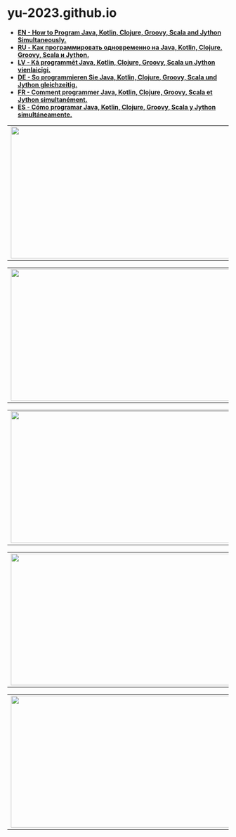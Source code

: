 # yu-2023.github.io

<strong>
  
- <a href="https://yu-2023.github.io/inf/info_EN.html" target="_blank">EN - How to Program Java, Kotlin, Clojure, Groovy, Scala and Jython Simultaneously.</a>
- <a href="https://yu-2023.github.io/inf/info_RU.html" target="_blank">RU - Как программировать одновременно на Java, Kotlin, Clojure, Groovy, Scala и Jython.</a>
- <a href="https://yu-2023.github.io/inf/info_LV.html" target="_blank">LV - Kā programmēt Java, Kotlin, Clojure, Groovy, Scala un Jython vienlaicīgi.</a>
- <a href="https://yu-2023.github.io/inf/info_DE.html" target="_blank">DE - So programmieren Sie Java, Kotlin, Clojure, Groovy, Scala und Jython gleichzeitig.</a>
- <a href="https://yu-2023.github.io/inf/info_FR.html" target="_blank">FR - Comment programmer Java, Kotlin, Clojure, Groovy, Scala et Jython simultanément.</a>
- <a href="https://yu-2023.github.io/inf/info_ES.html" target="_blank">ES - Cómo programar Java, Kotlin, Clojure, Groovy, Scala y Jython simultáneamente.</a>

</strong>

<html>
  <body>
  
  <head>
 </head>
  
<table border="0">
  <tr>
    <td>
      <a href="https://yu-2023.github.io/yu-java" target="_blank"><img src="https://yu-2023.github.io/yu-java/screen/JAV_10_tabs.jpg" width="500" height="300"></a>
    </td>
  </tr>
</table>

<table border="0">
  <tr>
    <td>
      <a href="https://yu-2023.github.io/yu-kotlin" target="_blank"><img src="https://yu-2023.github.io/yu-kotlin/screen/KOT_10_tabs.jpg" width="500" height="300"></a>
    </td>
  </tr>
</table>

<table border="0">
  <tr>
    <td>
      <a href="https://yu-2023.github.io/yu-clojure" target="_blank"><img src="https://yu-2023.github.io/yu-clojure/screen/CLO_07_internal_frame_six.jpg" width="500" height="300"></a>
    </td>
  </tr>
</table>

<table border="0">
  <tr>
    <td>
      <a href="https://yu-2023.github.io/yu-groovy" target="_blank"><img src="https://yu-2023.github.io/yu-groovy/screen/GRO_10_tabs.jpg" width="500" height="300"></a>
    </td>
  </tr>
</table>

<table border="0">
  <tr>
    <td>
      <a href="https://yu-2023.github.io/yu-scala" target="_blank"><img src="https://yu-2023.github.io/yu-scala/screen/SCA_07_internal_frame_six.jpg" width="500" height="300"></a>
    </td>
  </tr>
</table>

  </body>
</html>

